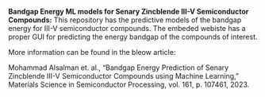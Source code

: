 **Bandgap Energy ML models for Senary Zincblende III-V Semiconductor Compounds:**
This repository has the predictive models of the bandgap energy for III-V semiconductor compounds. The embeded webiste has a proper GUI for predicting the energy bandgap of the compounds of interest.

More information can be found in the bleow article:

Mohammad Alsalman et. al., “Bandgap Energy Prediction of Senary Zincblende III-V Semiconductor Compounds using Machine Learning,” Materials Science in Semiconductor Processing, vol. 161, p. 107461, 2023.
